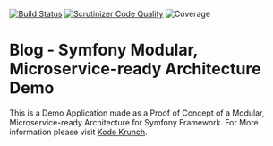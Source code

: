 [![Build Status](https://app.travis-ci.com/eXsio/php-symfony-arch.svg?branch=main)](https://app.travis-ci.com/eXsio/php-symfony-arch)
[![Scrutinizer Code Quality](https://scrutinizer-ci.com/g/eXsio/php-symfony-arch/badges/quality-score.png?b=main)](https://scrutinizer-ci.com/g/eXsio/php-symfony-arch/?branch=main)
![Coverage](https://raw.githubusercontent.com/eXsio/php-symfony-arch/main/docs/coverage.svg)

# Blog - Symfony Modular, Microservice-ready Architecture Demo

This is a Demo Application made as a Proof of Concept of a Modular, Microservice-ready Architecture for Symfony Framework. 
For More information please visit [Kode Krunch](https://www.kode-krunch.com/).